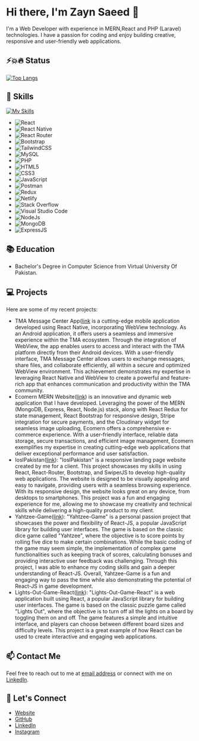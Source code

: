 # Hi there, I'm Zayn Saeed 👋

I'm a Web Developer with experience in MERN,React and PHP (Laravel) technologies. I have a passion for coding and enjoy building creative, responsive and user-friendly web applications.

## ⚡️💥🔥 Status 
[comment]: <![Anurag's GitHub stats](https://github-readme-stats.vercel.app/api?username=Zayn365&include_all_commits=true&count_private=true&show_icons=true&hide_rank=false&rank_icon=github&theme=synthwave)>
[![Top Langs](https://github-readme-stats.vercel.app/api/top-langs/?username=Zayn365&layout=compact&show_icons=true&theme=synthwave)](https://github.com/anuraghazra/github-readme-stats)


## 🚀 Skills
[![My Skills](https://skillicons.dev/icons?i=html,css,php,javascript,mysql,react,redux,tailwind,bootstrap,postman,netlify,stackoverflow,nodejs,mongodb,expressjs)](https://skillicons.dev)
- ![React](https://img.shields.io/badge/react-%2320232a.svg?style=for-the-badge&logo=react&logoColor=%2361DAFB)
- ![React Native](https://img.shields.io/badge/react_native-%2320232a.svg?style=for-the-badge&logo=react&logoColor=%2361DAFB)
- ![React Router](https://img.shields.io/badge/React_Router-CA4245?style=for-the-badge&logo=react-router&logoColor=white)
- ![Bootstrap](https://img.shields.io/badge/bootstrap-%23563D7C.svg?style=for-the-badge&logo=bootstrap&logoColor=white)
- ![TailwindCSS](https://img.shields.io/badge/tailwindcss-%2338B2AC.svg?style=for-the-badge&logo=tailwind-css&logoColor=white)
- ![MySQL](https://img.shields.io/badge/mysql-%2300f.svg?style=for-the-badge&logo=mysql&logoColor=white)
- ![PHP](https://img.shields.io/badge/php-%828bb7.svg?style=for-the-badge&logo=php&logoColor=white)
- ![HTML5](https://img.shields.io/badge/html5-%23E34F26.svg?style=for-the-badge&logo=html5&logoColor=white)
- ![CSS3](https://img.shields.io/badge/css3-%231572B6.svg?style=for-the-badge&logo=css3&logoColor=white)
- ![JavaScript](https://img.shields.io/badge/javascript-%23323330.svg?style=for-the-badge&logo=javascript&logoColor=%23F7DF1E)
- ![Postman](https://img.shields.io/badge/Postman-FF6C37?style=for-the-badge&logo=postman&logoColor=white)
- ![Redux](https://img.shields.io/badge/Redux-7D2DA1?style=for-the-badge&logo=redux&logoColor=white)
- ![Netlify](https://img.shields.io/badge/Netlify-87CEEB.svg?style=for-the-badge&logo=netlify&logoColor=white)
- ![Stack Overflow](https://img.shields.io/badge/-Stackoverflow-FE7A16?style=for-the-badge&logo=stack-overflow&logoColor=white)
- ![Visual Studio Code](https://img.shields.io/badge/Visual%20Studio%20Code-0078d7.svg?style=for-the-badge&logo=visual-studio-code&logoColor=white)
- ![NodeJs](https://img.shields.io/badge/Node.js-43853D?style=for-the-badge&logo=node.js&logoColor=white)
- ![MongoDB](https://img.shields.io/badge/MongoDB-4EA94B?style=for-the-badge&logo=mongodb&logoColor=white)
- ![ExpressJS](https://img.shields.io/badge/Express.js-404D59?style=for-the-badge)

## 📚 Education

- Bachelor's Degree in Computer Science from Virtual University Of Pakistan.

## 💻 Projects

Here are some of my recent projects:

- TMA Message Center App([link](https://play.google.com/store/apps/details?id=com.TMA.MessageCenter) is a cutting-edge mobile application developed using React Native, incorporating WebView technology. As an Android application, it offers users a seamless and immersive experience within the TMA ecosystem. Through the integration of WebView, the app enables users to access and interact with the TMA platform directly from their Android devices. With a user-friendly interface, TMA Message Center allows users to exchange messages, share files, and collaborate efficiently, all within a secure and optimized WebView environment. This achievement demonstrates my expertise in leveraging React Native and WebView to create a powerful and feature-rich app that enhances communication and productivity within the TMA community.
- Ecomern MERN Website([link](https://github.com/Zayn365/Final-Project-frontend)) is an innovative and dynamic web application that I have developed. Leveraging the power of the MERN (MongoDB, Express, React, Node.js) stack, along with React Redux for state management, React Bootstrap for responsive design, Stripe integration for secure payments, and the Cloudinary widget for seamless image uploading, Ecomern offers a comprehensive e-commerce experience. With a user-friendly interface, reliable data storage, secure transactions, and efficient image management, Ecomern exemplifies my expertise in creating cutting-edge web applications that deliver exceptional performance and user satisfaction.
- IoslPakistan([link](ioslkarachi.com)): "IoslPakistan" is a responsive landing page website created by me for a client. This project showcases my skills in using React, React-Router, Bootstrap, and SwiperJS to develop high-quality web applications. The website is designed to be visually appealing and easy to navigate, providing users with a seamless browsing experience. With its responsive design, the website looks great on any device, from desktops to smartphones. This project was a fun and engaging experience for me, allowing me to showcase my creativity and technical skills while delivering a high-quality product to my client.
- Yahtzee-Game([link](https://github.com/Zayn365/Yahtzee-Game-React)): "Yahtzee-Game" is a personal passion project that showcases the power and flexibility of React-JS, a popular JavaScript library for building user interfaces. The game is based on the classic dice game called "Yahtzee", where the objective is to score points by rolling five dice to make certain combinations. While the basic coding of the game may seem simple, the implementation of complex game functionalities such as keeping track of scores, calculating bonuses and providing interactive user feedback was challenging. Through this project, I was able to enhance my coding skills and gain a deeper understanding of React-JS. Overall, Yahtzee-Game is a fun and engaging way to pass the time while also demonstrating the potential of React-JS in game development.
- Lights-Out-Game-React([link](https://github.com/Zayn365/Lights-Out-Game-React)): "Lights-Out-Game-React" is a web application built using React, a popular JavaScript library for building user interfaces. The game is based on the classic puzzle game called "Lights Out", where the objective is to turn off all the lights on a board by toggling them on and off. The game features a simple and intuitive interface, and players can choose between different board sizes and difficulty levels. This project is a great example of how React can be used to create interactive and engaging web applications.

## 📫 Contact Me

Feel free to reach out to me at [email address](zaynsaeed365@gmail.com) or connect with me on [LinkedIn](https://www.linkedin.com/in/zain-saeed-420a0a221).

## 🤝 Let's Connect
- [Website](https://zaynsaeed.netlify.app/)
- [GitHub](https://github.com/Zayn365) 
- [LinkedIn](https://www.linkedin.com/in/zain-saeed-420a0a221) 
- [Instagram](https://www.instagram.com/zaynsaeed45/)
